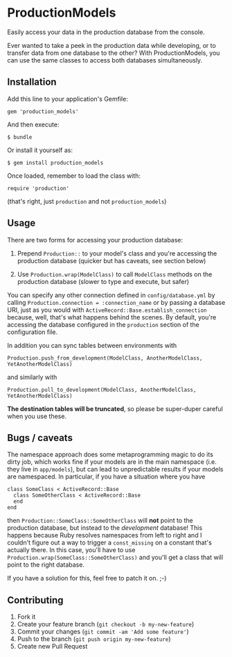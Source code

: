 # ProductionModels

Easily access your data in the production database from the console.

Ever wanted to take a peek in the production data while developing, or to
transfer data from one database to the other? With ProductionModels, you can
use the same classes to access both databases simultaneously.

## Installation

Add this line to your application's Gemfile:

    gem 'production_models'

And then execute:

    $ bundle

Or install it yourself as:

    $ gem install production_models

Once loaded, remember to load the class with:

    require 'production'

(that's right, just `production` and not `production_models`)

## Usage

There are two forms for accessing your production database:

1. Prepend `Production::` to your model's class and you're accessing the
production database (quicker but has caveats, see section below)

2. Use `Production.wrap(ModelClass)` to call `ModelClass` methods on the
production database (slower to type and execute, but safer)

You can specify any other connection defined in `config/database.yml` by
calling `Production.connection = :connection_name` or by passing a database
URI, just as you would with `ActiveRecord::Base.establish_connection` because,
well, that's what happens behind the scenes. By default, you're accessing the
database configured in the `production` section of the configuration file.

In addition you can sync tables between environments with

    Production.push_from_development(ModelClass, AnotherModelClass, YetAnotherModelClass)

and similarly with

    Production.pull_to_development(ModelClass, AnotherModelClass, YetAnotherModelClass)

**The destination tables will be truncated**, so please be super-duper careful
when you use these.


## Bugs / caveats

The namespace approach does some metaprogramming magic to do its dirty job,
which works fine if your models are in the main namespace (i.e. they live in
`app/models`), but can lead to unpredictable results if your models are
namespaced. In particular, if you have a situation where you have

    class SomeClass < ActiveRecord::Base
      class SomeOtherClass < ActiveRecord::Base
      end
    end

then `Production::SomeClass::SomeOtherClass` will **not** point to the
production database, but instead to the _development_ database! This happens
because Ruby resolves namespaces from left to right and I couldn't figure out a
way to trigger a `const_missing` on a constant that's actually there. In this
case, you'll have to use `Production.wrap(SomeClass::SomeOtherClass)` and
you'll get a class that will point to the right database.

If you have a solution for this, feel free to patch it on. ;-)

## Contributing

1. Fork it
2. Create your feature branch (`git checkout -b my-new-feature`)
3. Commit your changes (`git commit -am 'Add some feature'`)
4. Push to the branch (`git push origin my-new-feature`)
5. Create new Pull Request
